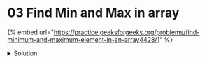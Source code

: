# 03 Find Min and Max in array

{% embed url="https://practice.geeksforgeeks.org/problems/find-minimum-and-maximum-element-in-an-array4428/1" %}

<details>

<summary>Solution</summary>

```cpp
pair<long long, long long> getMinMax(long long a[], int n) {
    pair<ll, ll> res = make_pair(INT_MAX, INT_MIN);
    for(int i = 0; i < n; i++) {
        res.first = min(res.first, a[i]);
        res.second = max(res.second, a[i]);
    }
    return res;
}
```

Time Complexity: O(n)

Space Compleixty: O(1)

</details>
